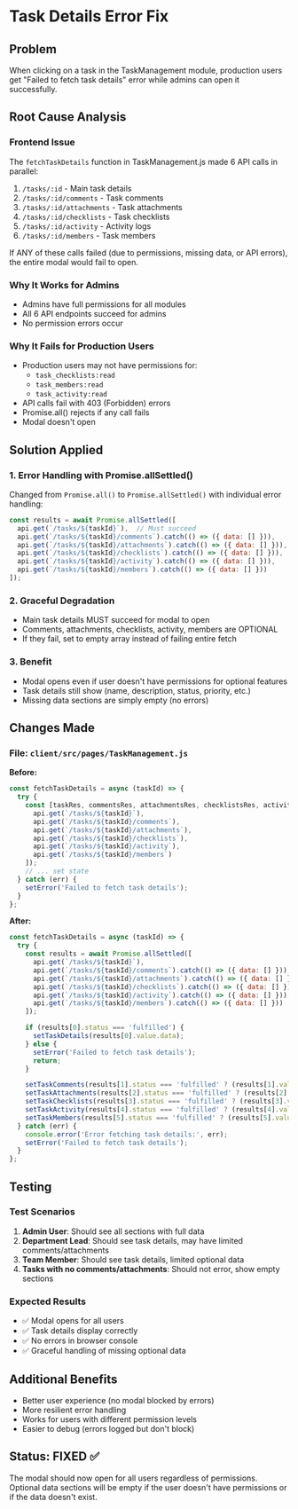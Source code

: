 # Task Details Error Fix

## Problem
When clicking on a task in the TaskManagement module, production users get "Failed to fetch task details" error while admins can open it successfully.

## Root Cause Analysis

### Frontend Issue
The `fetchTaskDetails` function in TaskManagement.js made 6 API calls in parallel:
1. `/tasks/:id` - Main task details
2. `/tasks/:id/comments` - Task comments
3. `/tasks/:id/attachments` - Task attachments
4. `/tasks/:id/checklists` - Task checklists
5. `/tasks/:id/activity` - Activity logs
6. `/tasks/:id/members` - Task members

If ANY of these calls failed (due to permissions, missing data, or API errors), the entire modal would fail to open.

### Why It Works for Admins
- Admins have full permissions for all modules
- All 6 API endpoints succeed for admins
- No permission errors occur

### Why It Fails for Production Users
- Production users may not have permissions for:
  - `task_checklists:read`
  - `task_members:read`
  - `task_activity:read`
- API calls fail with 403 (Forbidden) errors
- Promise.all() rejects if any call fails
- Modal doesn't open

## Solution Applied

### 1. Error Handling with Promise.allSettled()
Changed from `Promise.all()` to `Promise.allSettled()` with individual error handling:

```javascript
const results = await Promise.allSettled([
  api.get(`/tasks/${taskId}`),  // Must succeed
  api.get(`/tasks/${taskId}/comments`).catch(() => ({ data: [] })),
  api.get(`/tasks/${taskId}/attachments`).catch(() => ({ data: [] })),
  api.get(`/tasks/${taskId}/checklists`).catch(() => ({ data: [] })),
  api.get(`/tasks/${taskId}/activity`).catch(() => ({ data: [] })),
  api.get(`/tasks/${taskId}/members`).catch(() => ({ data: [] }))
]);
```

### 2. Graceful Degradation
- Main task details MUST succeed for modal to open
- Comments, attachments, checklists, activity, members are OPTIONAL
- If they fail, set to empty array instead of failing entire fetch

### 3. Benefit
- Modal opens even if user doesn't have permissions for optional features
- Task details still show (name, description, status, priority, etc.)
- Missing data sections are simply empty (no errors)

## Changes Made

### File: `client/src/pages/TaskManagement.js`

**Before:**
```javascript
const fetchTaskDetails = async (taskId) => {
  try {
    const [taskRes, commentsRes, attachmentsRes, checklistsRes, activityRes, membersRes] = await Promise.all([
      api.get(`/tasks/${taskId}`),
      api.get(`/tasks/${taskId}/comments`),
      api.get(`/tasks/${taskId}/attachments`),
      api.get(`/tasks/${taskId}/checklists`),
      api.get(`/tasks/${taskId}/activity`),
      api.get(`/tasks/${taskId}/members`)
    ]);
    // ... set state
  } catch (err) {
    setError('Failed to fetch task details');
  }
};
```

**After:**
```javascript
const fetchTaskDetails = async (taskId) => {
  try {
    const results = await Promise.allSettled([
      api.get(`/tasks/${taskId}`),
      api.get(`/tasks/${taskId}/comments`).catch(() => ({ data: [] })),
      api.get(`/tasks/${taskId}/attachments`).catch(() => ({ data: [] })),
      api.get(`/tasks/${taskId}/checklists`).catch(() => ({ data: [] })),
      api.get(`/tasks/${taskId}/activity`).catch(() => ({ data: [] })),
      api.get(`/tasks/${taskId}/members`).catch(() => ({ data: [] }))
    ]);

    if (results[0].status === 'fulfilled') {
      setTaskDetails(results[0].value.data);
    } else {
      setError('Failed to fetch task details');
      return;
    }

    setTaskComments(results[1].status === 'fulfilled' ? (results[1].value.data || []) : []);
    setTaskAttachments(results[2].status === 'fulfilled' ? (results[2].value.data || []) : []);
    setTaskChecklists(results[3].status === 'fulfilled' ? (results[3].value.data || []) : []);
    setTaskActivity(results[4].status === 'fulfilled' ? (results[4].value.data || []) : []);
    setTaskMembers(results[5].status === 'fulfilled' ? (results[5].value.data || []) : []);
  } catch (err) {
    console.error('Error fetching task details:', err);
    setError('Failed to fetch task details');
  }
};
```

## Testing

### Test Scenarios
1. **Admin User**: Should see all sections with full data
2. **Department Lead**: Should see task details, may have limited comments/attachments
3. **Team Member**: Should see task details, limited optional data
4. **Tasks with no comments/attachments**: Should not error, show empty sections

### Expected Results
- ✅ Modal opens for all users
- ✅ Task details display correctly
- ✅ No errors in browser console
- ✅ Graceful handling of missing optional data

## Additional Benefits
- Better user experience (no modal blocked by errors)
- More resilient error handling
- Works for users with different permission levels
- Easier to debug (errors logged but don't block)

## Status: FIXED ✅

The modal should now open for all users regardless of permissions. Optional data sections will be empty if the user doesn't have permissions or if the data doesn't exist.

